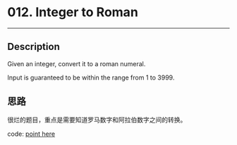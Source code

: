 # 012. Integer to Roman
----------------

## Description
Given an integer, convert it to a roman numeral.

Input is guaranteed to be within the range from 1 to 3999.


## 思路
很烂的题目，重点是需要知道罗马数字和阿拉伯数字之间的转换。

code: [point here](solution_1.cpp)